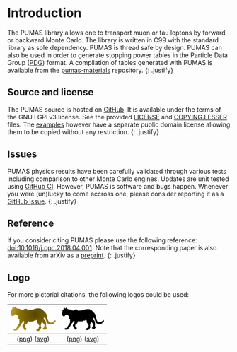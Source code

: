 # Introduction

The PUMAS library allows one to transport muon or tau leptons by forward or
backward Monte Carlo. The library is written in C99 with the standard library as
sole dependency. PUMAS is thread safe by design. PUMAS can also be used in order
to generate stopping power tables in the Particle Data Group
([PDG](https://pdg.lbl.gov/2020/AtomicNuclearProperties/index.html)) format. A
compilation of tables generated with PUMAS is available from the
[pumas-materials](https://github.com/niess/pumas-materials) repository.
{: .justify}

## Source and license

The PUMAS source is hosted on [GitHub](https://github.com/niess/pumas). It is
available under the terms of the GNU LGPLv3 license. See the provided
[LICENSE](https://github.com/niess/pumas/blob/master/LICENSE) and
[COPYING.LESSER](https://github.com/niess/pumas/blob/master/COPYING.LESSER)
files. The [examples](https://github.com/niess/pumas/tree/master/examples)
however have a separate public domain license allowing them to be copied without
any restriction.
{: .justify}

## Issues

PUMAS physics results have been carefully validated through various tests
including comparison to other Monte Carlo engines. Updates are unit tested using
[GitHub
CI](https://docs.github.com/en/actions/guides/about-continuous-integration).
However, PUMAS is software and bugs happen. Whenever you were (un)lucky to come
accross one, please consider reporting it as a [GitHub
issue](https://github.com/niess/pumas/issues).
{: .justify}

## Reference

If you consider citing PUMAS please use the following reference:
[doi:10.1016/j.cpc.2018.04.001](https://doi.org/10.1016/j.cpc.2018.04.001).
Note that the corresponding paper is also available from arXiv as a
[preprint](https://arxiv.org/abs/1705.05636).
{: .justify}

## Logo

For more pictorial citations, the following logos could be used:

| ![Logo](img/logo-gradient.png) | ![Logo](img/logo-black.png) |
|:-:|:-:|
| ([png](img/logo-gradient.png)) ([svg](img/logo-gradient.svg)) | ([png](img/logo-black.png)) ([svg](img/logo-black.svg))  |
